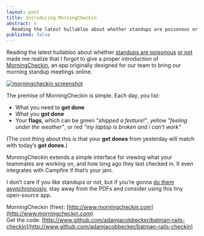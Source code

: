 ```yaml
---
layout: post
title: Introducing MorningCheckin
abstract: >
  Reading the latest hullabloo about whether standups are poisonous or not made me realize that I forgot to give a proper introduction of MorningCheckin, an app originally designed for our team to bring our morning standup meetings online.
published: false
---
```


Reading the latest hullabloo about whether [standups are poisonous](http://garethrees.co.uk/2013/03/28/standups-are-poisonous/) [or not](http://www.darianshimy.com/blog/2013/03/30/standups-are-not-poisonous/) made me realize that I forgot to give a proper introduction of [MorningCheckin](http://www.morningcheckin.com), an app originally designed for our team to bring our morning standup meetings online.

[![morningcheckin screenshot](https://a248.e.akamai.net/camo.github.com/0c53af32a348dcb95cc2682e1c2109c4c4680d7c/687474703a2f2f692e696d6775722e636f6d2f756130537232772e706e67)](http://www.morningcheckin.com)

The premise of MorningCheckin is simple. Each day, you list:

- What you need to **get done**
- What you **got done**
- Your **flags**, which can be green *"shipped a feature!"*, yellow *"feeling under the weather"*, or red *"my laptop is broken and i can’t work"*

(The cool thing about this is that your **get dones** from yesterday will match with today’s **got dones**.)

MorningCheckin extends a simple interface for viewing what your teammates are working on, and how long ago they last checked in. It even integrates with Campfire if that’s your jam.

I don’t care if you like standups or not, but if you’re gonna [do them asynchronously](http://garethrees.co.uk/2013/03/28/standups-are-poisonous#solution), stay away from the PDFs and consider using this tiny open-source app.

MorningCheckin (free): [http://www.morningcheckin.com](http://www.morningcheckin.com)
<br />
Get the code: [http://www.github.com/adamjacobbecker/batman-rails-checkin](http://www.github.com/adamjacobbecker/batman-rails-checkin)